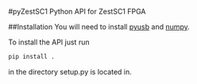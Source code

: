 #pyZestSC1
Python API for ZestSC1 FPGA

##Installation
You will need to install [pyusb](https://github.com/walac/pyusb) and [numpy](http://www.numpy.org/).

To install the API just run
```bash
pip install .
```
in the directory setup.py is located in.
